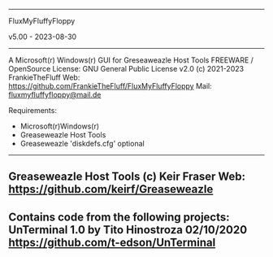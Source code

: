 -----------------------------------------------------------------

FluxMyFluffyFloppy

v5.00 - 2023-08-30

-----------------------------------------------------------------

A Microsoft(r) Windows(r) GUI for Greseaweazle Host Tools
FREEWARE / OpenSource
License: GNU General Public License v2.0
(c) 2021-2023 FrankieTheFluff
Web: https://github.com/FrankieTheFluff/FluxMyFluffyFloppy
Mail: fluxmyfluffyfloppy@mail.de

Requirements: 
- Microsoft(r)Windows(r) 
- Greaseweazle Host Tools
- Greaseweazle 'diskdefs.cfg' optional
-----------------------------------------------------------------
Greaseweazle Host Tools (c) Keir Fraser
Web: https://github.com/keirf/Greaseweazle
-----------------------------------------------------------------
Contains code from the following projects:
UnTerminal 1.0 by Tito Hinostroza 02/10/2020
https://github.com/t-edson/UnTerminal
-----------------------------------------------------------------
